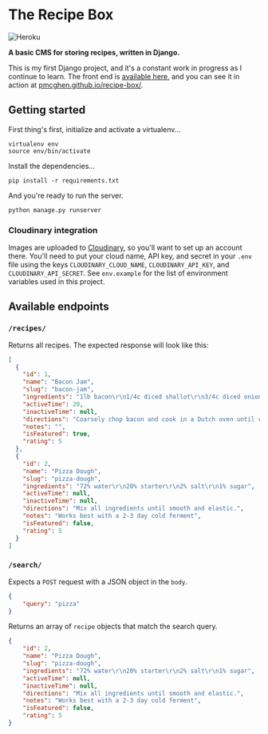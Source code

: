 # The Recipe Box

![Heroku](https://heroku-badge.herokuapp.com/?app=pmcg-recipe-box)

**A basic CMS for storing recipes, written in Django.**

This is my first Django project, and it's a constant work in progress as I continue to learn. The front end is [available here](https://github.com/pmcghen/recipe-box), and you can see it in action at [pmcghen.github.io/recipe-box/](https://pmcghen.github.io/recipe-box/).

## Getting started

First thing's first, initialize and activate a virtualenv...

```
virtualenv env
source env/bin/activate
```

Install the dependencies...

```
pip install -r requirements.txt
```

And you're ready to run the server.

```
python manage.py runserver
```

### Cloudinary integration

Images are uploaded to [Cloudinary](https://cloudinary.com/), so you'll want to set up an account there. You'll need to put your cloud name, API key, and secret in your `.env` file using the keys `CLOUDINARY_CLOUD_NAME`, `CLOUDINARY_API_KEY`, and `CLOUDINARY_API_SECRET`. See `env.example` for the list of environment variables used in this project.

## Available endpoints

### `/recipes/`

Returns all recipes. The expected response will look like this:

```json
[
  {
    "id": 1,
    "name": "Bacon Jam",
    "slug": "bacon-jam",
    "ingredients": "1lb bacon\r\n1/4c diced shallot\r\n3/4c diced onion\r\n1 heaping tsp Calabrian chilis\r\n1/3c apple cider vinegar\r\n1/2c beer (Necromancer Night Light)\r\n3 cloves garlic\r\n2T molasses",
    "activeTime": 20,
    "inactiveTime": null,
    "directions": "Coarsely chop bacon and cook in a Dutch oven until crispy. Drain on paper towel lined plate. Pour off all but about 1T of the bacon fat. Caramelize onions in the bacon fat. Add garlic and cook until fragrant. Add vinegar, molasses, and beer. Bring to a boil for 2-3 minutes. Turn heat down to a simmer and reintroduce the bacon. Simmer until liquid has evaporated, about 60 minutes. Pulse in food processor to desired consistency",
    "notes": "",
    "isFeatured": true,
    "rating": 5
  },
  {
    "id": 2,
    "name": "Pizza Dough",
    "slug": "pizza-dough",
    "ingredients": "72% water\r\n20% starter\r\n2% salt\r\n1% sugar",
    "activeTime": null,
    "inactiveTime": null,
    "directions": "Mix all ingredients until smooth and elastic.",
    "notes": "Works best with a 2-3 day cold ferment",
    "isFeatured": false,
    "rating": 5
  }
]
```

### `/search/`

Expects a `POST` request with a JSON object in the `body`.


```json
{
    "query": "pizza"
}
```

Returns an array of `recipe` objects that match the search query.

```json
{
    "id": 2,
    "name": "Pizza Dough",
    "slug": "pizza-dough",
    "ingredients": "72% water\r\n20% starter\r\n2% salt\r\n1% sugar",
    "activeTime": null,
    "inactiveTime": null,
    "directions": "Mix all ingredients until smooth and elastic.",
    "notes": "Works best with a 2-3 day cold ferment",
    "isFeatured": false,
    "rating": 5
}
```
